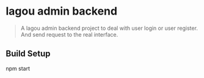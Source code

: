 # lagou admin backend

> A lagou admin backend project to deal with user login or user register. And send request to the real interface.

## Build Setup

npm start
